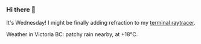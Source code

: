 ### Hi there :wave:

It's Wednesday! I might be finally adding refraction to my [terminal raytracer](https://github.com/bewuethr/bash-raytracer).

Weather in Victoria BC: patchy rain nearby, at +18°C.
